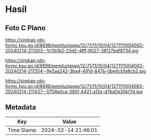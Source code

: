 # Hasil

## Foto C Plano

https://sirekap-obj-formc.kpu.go.id/8698/pemilu/ppwp/12/71/11/10/04/1271111004083-20240214-211303--1c11b1b2-23d2-4fff-9027-38f27bdf8734.jpg

https://sirekap-obj-formc.kpu.go.id/8698/pemilu/ppwp/12/71/11/10/04/1271111004083-20240214-211354--9e5aa242-3ba4-491d-847b-0be6cb1a8cb2.jpg

https://sirekap-obj-formc.kpu.go.id/8698/pemilu/ppwp/12/71/11/10/04/1271111004083-20240214-211437--0758a0ca-385f-4421-a12e-d7ba0e30bf7d.jpg


## Metadata

| Key        | Value               |
| ---------- | ------------------- |
| Time Stamp | 2024-02-14 21:46:01 |



